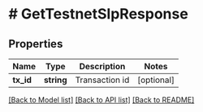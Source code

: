 # # GetTestnetSlpResponse

## Properties

Name | Type | Description | Notes
------------ | ------------- | ------------- | -------------
**tx_id** | **string** | Transaction id | [optional] 

[[Back to Model list]](../../README.md#documentation-for-models) [[Back to API list]](../../README.md#documentation-for-api-endpoints) [[Back to README]](../../README.md)


